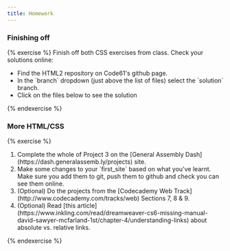 ```yaml
---
title: Homework
---
```


### Finishing off

{% exercise %}
Finish off both CSS exercises from class. Check your solutions online:
<ul>
<li>Find the HTML2 repository on Code61's github page.</li>
<li>In the `branch` dropdown (just above the list of files) select the `solution` branch.</li>
<li>Click on the files below to see the solution</li>
</ul>
{% endexercise %}

### More HTML/CSS

{% exercise %}
<ol>
<li>Complete the whole of Project 3 on the [General Assembly Dash](https://dash.generalassemb.ly/projects) site.</li>
<li>Make some changes to your `first_site` based on what you've learnt. Make sure you add them to git, push them to github and check you can see them online.</li>
<li>(Optional) Do the projects from the [Codecademy Web Track](http://www.codecademy.com/tracks/web) Sections 7, 8 &amp; 9.</li>
<li>(Optional) Read [this article](https://www.inkling.com/read/dreamweaver-cs6-missing-manual-david-sawyer-mcfarland-1st/chapter-4/understanding-links) about absolute vs. relative links.</li>
</ol>
{% endexercise %}


